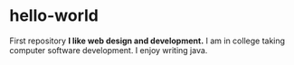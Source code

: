 # hello-world
First repository
<b>I like web design and development.</b> I am in college taking computer software development. I enjoy writing java.

